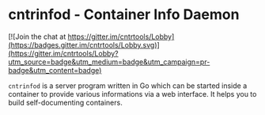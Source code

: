 # cntrinfod - Container Info Daemon

[![Join the chat at https://gitter.im/cntrtools/Lobby](https://badges.gitter.im/cntrtools/Lobby.svg)](https://gitter.im/cntrtools/Lobby?utm_source=badge&utm_medium=badge&utm_campaign=pr-badge&utm_content=badge)

`cntrinfod` is a server program written in Go which can be started inside a container
to provide various informations via a web interface. It helps you to build
self-documenting containers.

